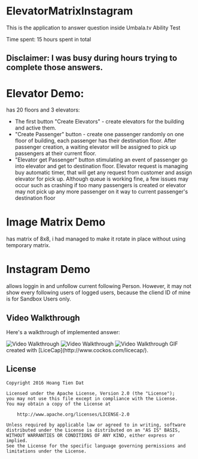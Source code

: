 # ElevatorMatrixInstagram


This is the application to answer question inside Umbala.tv Ability Test

Time spent: 15 hours spent in total

## Disclaimer: I was busy during hours trying to complete those answers. 
# Elevator Demo:
has 20 floors and 3 elevators: 
+ The first button "Create Elevators" - create elevators for the building and active them.
+ "Create Passenger" button - create one passenger randomly on one floor of building, each passenger has their destination floor. 
After passenger creation, a waiting elevator will be assigned to pick up passengers at their current floor.
+ "Elevator get Passenger" button stimulating an event of passenger go into elevator and get to destination floor. 
Elevator request is managing buy automatic timer, that will get any request from customer and assign elevator for pick up. 
Although queue is working fine, a few issues may occur such as crashing if too many passengers is created or elevator may not pick up
any more passenger on it way to current passenger's destination floor

# Image Matrix Demo 
has matrix of 8x8, i had managed to make it rotate in place without using temporary matrix.

# Instagram Demo 
allows loggin in and unfollow current following Person. However, it may not show every following users of logged
users, because the cliend ID of mine is for Sandbox Users only. 

## Video Walkthrough

Here's a walkthrough of implemented answer:

<img src='http://imgur.com/ZkVhICF.gif' title='Video Walkthrough' width='' alt='Video Walkthrough' />
<img src='http://imgur.com/RNMsgjS.gif' title='Video Walkthrough' width='' alt='Video Walkthrough' />
<img src='http://imgur.com/BJsy0OU.gif' title='Video Walkthrough' width='' alt='Video Walkthrough' />
GIF created with [LiceCap](http://www.cockos.com/licecap/).



## License

    Copyright 2016 Hoang Tien Dat

    Licensed under the Apache License, Version 2.0 (the "License");
    you may not use this file except in compliance with the License.
    You may obtain a copy of the License at

        http://www.apache.org/licenses/LICENSE-2.0

    Unless required by applicable law or agreed to in writing, software
    distributed under the License is distributed on an "AS IS" BASIS,
    WITHOUT WARRANTIES OR CONDITIONS OF ANY KIND, either express or implied.
    See the License for the specific language governing permissions and
    limitations under the License.
